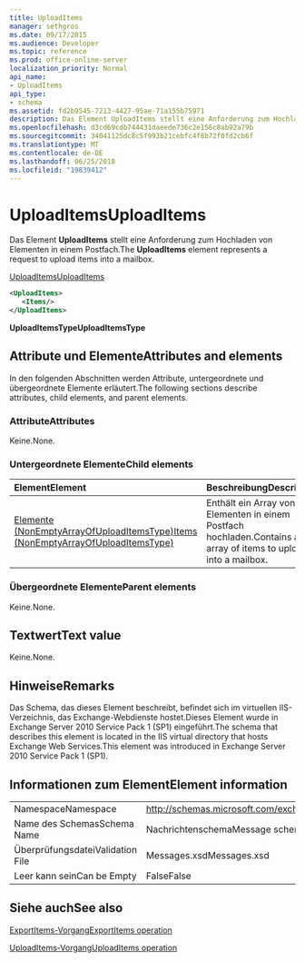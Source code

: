 ```yaml
---
title: UploadItems
manager: sethgros
ms.date: 09/17/2015
ms.audience: Developer
ms.topic: reference
ms.prod: office-online-server
localization_priority: Normal
api_name:
- UploadItems
api_type:
- schema
ms.assetid: fd2b9545-7213-4427-95ae-71a155b75971
description: Das Element UploadItems stellt eine Anforderung zum Hochladen von Elementen in einem Postfach.
ms.openlocfilehash: d3cd69cdb744431daeede736c2e156c8ab92a79b
ms.sourcegitcommit: 34041125dc8c5f993b21cebfc4f8b72f0fd2cb6f
ms.translationtype: MT
ms.contentlocale: de-DE
ms.lasthandoff: 06/25/2018
ms.locfileid: "19839412"
---
```

# <a name="uploaditems"></a><span data-ttu-id="eb413-103">UploadItems</span><span class="sxs-lookup"><span data-stu-id="eb413-103">UploadItems</span></span>

<span data-ttu-id="eb413-104">Das Element **UploadItems** stellt eine Anforderung zum Hochladen von Elementen in einem Postfach.</span><span class="sxs-lookup"><span data-stu-id="eb413-104">The **UploadItems** element represents a request to upload items into a mailbox.</span></span> 
  
[<span data-ttu-id="eb413-105">UploadItems</span><span class="sxs-lookup"><span data-stu-id="eb413-105">UploadItems</span></span>](uploaditems.md)
  
```XML
<UploadItems>
   <Items/>
</UploadItems>
```

 <span data-ttu-id="eb413-106">**UploadItemsType**</span><span class="sxs-lookup"><span data-stu-id="eb413-106">**UploadItemsType**</span></span>
## <a name="attributes-and-elements"></a><span data-ttu-id="eb413-107">Attribute und Elemente</span><span class="sxs-lookup"><span data-stu-id="eb413-107">Attributes and elements</span></span>

<span data-ttu-id="eb413-108">In den folgenden Abschnitten werden Attribute, untergeordnete und übergeordnete Elemente erläutert.</span><span class="sxs-lookup"><span data-stu-id="eb413-108">The following sections describe attributes, child elements, and parent elements.</span></span>
  
### <a name="attributes"></a><span data-ttu-id="eb413-109">Attribute</span><span class="sxs-lookup"><span data-stu-id="eb413-109">Attributes</span></span>

<span data-ttu-id="eb413-110">Keine.</span><span class="sxs-lookup"><span data-stu-id="eb413-110">None.</span></span>
  
### <a name="child-elements"></a><span data-ttu-id="eb413-111">Untergeordnete Elemente</span><span class="sxs-lookup"><span data-stu-id="eb413-111">Child elements</span></span>

|<span data-ttu-id="eb413-112">**Element**</span><span class="sxs-lookup"><span data-stu-id="eb413-112">**Element**</span></span>|<span data-ttu-id="eb413-113">**Beschreibung**</span><span class="sxs-lookup"><span data-stu-id="eb413-113">**Description**</span></span>|
|:-----|:-----|
|[<span data-ttu-id="eb413-114">Elemente (NonEmptyArrayOfUploadItemsType)</span><span class="sxs-lookup"><span data-stu-id="eb413-114">Items (NonEmptyArrayOfUploadItemsType)</span></span>](items-nonemptyarrayofuploaditemstype.md) <br/> |<span data-ttu-id="eb413-115">Enthält ein Array von Elementen in einem Postfach hochladen.</span><span class="sxs-lookup"><span data-stu-id="eb413-115">Contains an array of items to upload into a mailbox.</span></span>  <br/> |
   
### <a name="parent-elements"></a><span data-ttu-id="eb413-116">Übergeordnete Elemente</span><span class="sxs-lookup"><span data-stu-id="eb413-116">Parent elements</span></span>

<span data-ttu-id="eb413-117">Keine.</span><span class="sxs-lookup"><span data-stu-id="eb413-117">None.</span></span>
  
## <a name="text-value"></a><span data-ttu-id="eb413-118">Textwert</span><span class="sxs-lookup"><span data-stu-id="eb413-118">Text value</span></span>

<span data-ttu-id="eb413-119">Keine.</span><span class="sxs-lookup"><span data-stu-id="eb413-119">None.</span></span>
  
## <a name="remarks"></a><span data-ttu-id="eb413-120">Hinweise</span><span class="sxs-lookup"><span data-stu-id="eb413-120">Remarks</span></span>

<span data-ttu-id="eb413-121">Das Schema, das dieses Element beschreibt, befindet sich im virtuellen IIS-Verzeichnis, das Exchange-Webdienste hostet.Dieses Element wurde in Exchange Server 2010 Service Pack 1 (SP1) eingeführt.</span><span class="sxs-lookup"><span data-stu-id="eb413-121">The schema that describes this element is located in the IIS virtual directory that hosts Exchange Web Services.This element was introduced in Exchange Server 2010 Service Pack 1 (SP1).</span></span>
  
## <a name="element-information"></a><span data-ttu-id="eb413-122">Informationen zum Element</span><span class="sxs-lookup"><span data-stu-id="eb413-122">Element information</span></span>

|||
|:-----|:-----|
|<span data-ttu-id="eb413-123">Namespace</span><span class="sxs-lookup"><span data-stu-id="eb413-123">Namespace</span></span>  <br/> |http://schemas.microsoft.com/exchange/services/2006/messages  <br/> |
|<span data-ttu-id="eb413-124">Name des Schemas</span><span class="sxs-lookup"><span data-stu-id="eb413-124">Schema Name</span></span>  <br/> |<span data-ttu-id="eb413-125">Nachrichtenschema</span><span class="sxs-lookup"><span data-stu-id="eb413-125">Message schema</span></span>  <br/> |
|<span data-ttu-id="eb413-126">Überprüfungsdatei</span><span class="sxs-lookup"><span data-stu-id="eb413-126">Validation File</span></span>  <br/> |<span data-ttu-id="eb413-127">Messages.xsd</span><span class="sxs-lookup"><span data-stu-id="eb413-127">Messages.xsd</span></span>  <br/> |
|<span data-ttu-id="eb413-128">Leer kann sein</span><span class="sxs-lookup"><span data-stu-id="eb413-128">Can be Empty</span></span>  <br/> |<span data-ttu-id="eb413-129">False</span><span class="sxs-lookup"><span data-stu-id="eb413-129">False</span></span>  <br/> |
   
## <a name="see-also"></a><span data-ttu-id="eb413-130">Siehe auch</span><span class="sxs-lookup"><span data-stu-id="eb413-130">See also</span></span>



[<span data-ttu-id="eb413-131">ExportItems-Vorgang</span><span class="sxs-lookup"><span data-stu-id="eb413-131">ExportItems operation</span></span>](exportitems-operation.md)
  
[<span data-ttu-id="eb413-132">UploadItems-Vorgang</span><span class="sxs-lookup"><span data-stu-id="eb413-132">UploadItems operation</span></span>](uploaditems-operation.md)

